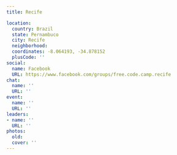 ```yaml
---
title: Recife

location:
  country: Brazil
  state: Pernambuco
  city: Recife
  neighborhood: 
  coordinates: -8.064193, -34.878152
  plusCode: ''
social:
  name: Facebook
  URL: https://www.facebook.com/groups/free.code.camp.recife
chat:
  name: ''
  URL: ''
event:
  name: ''
  URL: ''
leaders:
- name: ''
  URL: ''
photos:
  old: 
  cover: ''
---
```

